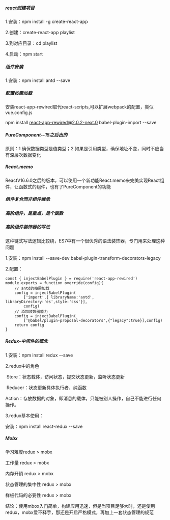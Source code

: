 ##### react创建项目

1.安装：npm install -g create-react-app

2.创建：create-react-app playlist

3.到对应目录：cd playlist

4.启动：npm start

##### 组件安装

1.安装：npm install antd --save

##### 配置按需加载

安装react-app-rewired取代react-scripts,可以扩展webpack的配置，类似vue.config.js

npm install react-app-rewired@2.0.2-next.0  babel-plugin-import --save

##### PureComponent--15之后出的

原则：1.确保数据类型是值类型；2.如果是引用类型，确保地址不变，同时不应当有深层次数据变化

##### React.memo

ReactV16.6.0之后的版本，可以使用一个新功能React.memo来完美实现React组件，让函数式的组件，也有了PureComponent的功能

##### 组件复合而非组件继承

##### 高阶组件，是重点，是个函数

##### 高阶组件装饰器的写法

这种链式写法逻辑比较绕，ES7中有一个很优秀的语法装饰器，专门用来处理这种问题

1.安装：npm install --save-dev  babel-plugin-transform-decorators-legacy

2.配置：

```react
const { injectBabelPlugin } = require('react-app-rewired')
module.exports = function override(config){
    // antd的按需加载
	config = injectBabelPlugin(
    	['import',{ libraryName:'antd', libraryDirectory:'es',style:'css'}],
        config)
	// 添加装饰器能力
	config = injectBabelPlugin(
        ['@babel/plugin-proposal-decorators',{"legacy":true}],config)
    return config
}
```

##### Redux-中间件的概念

1.安装：npm install redux --save

2.redux中的角色

​	Store：状态载体，访问状态，提交状态更新，监听状态更新

​	Reducer：状态更新具体执行者，纯函数

​	Action：存放数据的对象，即消息的载体，只能被别人操作，自己不能进行任何操作。

3.redux基本使用：

安装：npm install react-redux --save

##### Mobx

学习难度redux > mobx

工作量 redux > mobx

内存开销 redux > mobx

状态管理的集中性 redux > mobx

样板代码的必要性 redux > mobx

结论：使用mbox入门简单，构建应用迅速，但是当项目足够大时，还是使用redux，mobx爱不释手，那还是开启严格模式，再加上一套状态管理的规范